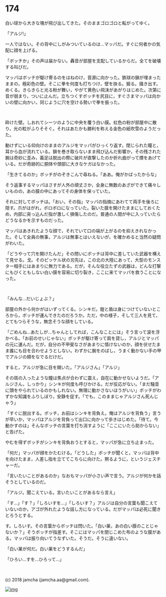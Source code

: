 # 174

白い球から大きな塊が飛び出してきた。そのままゴロゴロと転がってゆく。  

「アルジ!」  

一人ではない。その背中にしがみついているのは…マッパだ。すぐに何者かの気配に顔を上げる。  

「ボッチか」その声は届かない。轟音が部屋を支配しているからだ。全てを破壊する叫びだ。  

マッパはボッチが駆け寄るのをはねのけ，音源に向かった。鉄球の鎖が埋まったままの，極彩色の壁。そこに拳を何度も打ちつけ，壁を抉る。掘る。掻き出す。めくる。きらきらと光る粉が舞い，やがて黄色い飛沫があがりはじめた。次第に音が弱まり，ついに止んだ。立ちつくすボッチを尻目に，すぐさまマッパは向かいの壁に向かい，同じように穴を空ける勢いで拳を振った。  

<br>  

砕けた壁。しおれてシーツのように中央を覆う白い膜。虹色の粉が部屋中に散り，光の粒がふりそそぐ。それはあたかも勝利を称える金色の紙吹雪のようだった。  

動けずにいる仰向けのままのアルジをマッパがひっくり返す。閉じられた瞳と，耳から血が流れている。鎖を巻き取らないまま飛び込んだ影響か，その残された腕は奇妙に歪み，義足は脱出の際に破片が直撃したのか折れ曲がって煙をあげている。だが奇跡的に胴体や頭部に大きなケガはなかった。  

「生きてるのか」ボッチがのぞきこんで尋ねる。「ああ。俺がかばったからな」  

そう返事するマッパはさすが人外の頑丈さか，全身に無数のあざができて痛々しいものの，あの膜の中にあってその身体を保っていた。  

それに対してボッチは。「おい，その指」マッパの指摘にあわてて両手を後ろに隠す。爪がはがれ，ボロボロになっていた。裂いた膜を開けたままにしておくため，内部に突っ込んだ指が激しく損傷したのだ。普通の人間が中に入っていたらどうなるかを示すものだった。  

マッパはあきれたような顔で，それでいて口の端が上がるのを抑えきれなかった。そして全員の無事，アルジは無事とはいえないが，を確かめると当然の疑問がわいた。  

「どうやって穴を開けたんだ」その問いにボッチは背中に差していた武器を構えて見せる。戈。そのピッケル状の刃先は，この北の大陸にあって，大型のモンスター相手にはあまりに無力である。だが，そんな役立たずの武器は，どんな打撃にもびくともしない白い膜を容易に切り裂き，ここに来てマッパを救うことになった。  

<br>  

「みんな…だいじょぶ？」  

部屋の外から何かがはいずってくる。シンキだ。鎧と盾は身につけていないところから，ボッチが運んできたのだろうか。ただ，中の様子，そして三人を見て，とてもつらそうな，無念そうな顔をしている。  

「ごめんね…あたしが…ちゃんとしてれば，こんなことには」そう言って涙を浮かべる。「お前のせいじゃない」ボッチが駆け寄って肩を貸し，アルジとマッパの元に運んだ。だが，自分の不甲斐なさがあまりに情けないのか，顔を伏せたまま誰にも目を合わせようとしない。わずかに腕をのばし，うまく動かない手の甲でアルジの頬をなでるだけだ。  

すると，アルジが急に目を開いた。「アルジさん」「アルジ」  

その斑の入ったような瞳は焦点が合わずに震え，自在に動かせないようだ。「アルジさん，しっかり」シンキが何度も呼びかける。だが反応がない。「まだ騒音に頭をやられているのかもしれない。無理に動かさないほうがいい」ボッチがわずかな知識をふりしぼり，安静を促す。「でも，このままじゃアルジさん死んじゃう」  

「すぐに脱出する。ボッチ，お前はシンキを背負え。俺はアルジを背負う」言うが早いか，マッパはアルジを背負って出口に向かって歩きはじめた。「待て。今動かすのは」そんなボッチの言葉を打ち消すように「ここにいたら助からない」と告げた。  

やむを得ずボッチがシンキを背負おうとすると，マッパが急に立ち止まった。  

「何だ」マッパが顔をかたむける。「どうした」ボッチが聞くと，マッパは背中を向けたまま，人差し指を立ててこちらに向けた。黙るように，というジェスチャーだ。  

「言いたいことがあるのか」なおもマッパが小さい声で言う。アルジが何かを話そうとしているのだ。  

「アルジ。聞こえている。言いたいことがあるなら言え」  

「す…」「す？」「しろいすを…」「しろいす？」アルジは自分の言葉も聞こえていないのか，アゴが外れたような話し方になっている。だがマッパは必死に聞きとろうとする。  

す。しろいす。その言葉からボッチは閃いた。「白い巣，あの白い膜のことじゃないか？」そうボッチが指差す。そこにはマッパを閉じこめた布のような膜がある。マッパは振り向いてうなずいた。そうだ。そうに違いない。  

「白い巣が何だ。白い巣をどうするんだ」  

「ひろい…すを…ひろって…」  

<br>  
<br>  
(c) 2018 jamcha (jamcha.aa@gmail.com).  

[![img](http://i.creativecommons.org/l/by-nc-sa/4.0/88x31.png)](http://creativecommons.org/licenses/by-nc-sa/4.0/deed)
